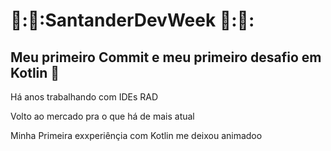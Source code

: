 #   🏁:🏁:SantanderDevWeek 🏁:🏁:


## Meu primeiro Commit e meu primeiro desafio em Kotlin :iphone:


<html> <h>Há anos trabalhando com IDEs RAD<h>
  <P>Volto ao mercado pra o que há de mais atual</P>
<P>Minha Primeira exxperiênçia com Kotlin me deixou animadoo<P>
<P  color=Blue  :simple_smile:  :simple_smile:  :simple_smile:<P>
  </html>

